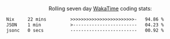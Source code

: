 <p align="center">Rolling seven day <a href="https://wakatime.com/@syrkis"/>WakaTime</a> coding stats:</p>
<!--START_SECTION:waka-->

```txt
Nix     22 mins         >>>>>>>>>>>>>>>>>>>>>>>>-   94.86 %
JSON    1 min           >------------------------   04.23 %
jsonc   0 secs          -------------------------   00.92 %
```

<!--END_SECTION:waka-->
